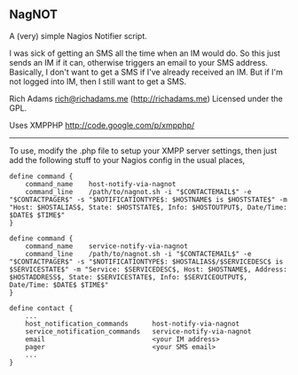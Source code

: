 NagNOT
------

A (very) simple Nagios Notifier script.

I was sick of getting an SMS all the time when an IM would do. So this just sends an IM if it can, 
otherwise triggers an email to your SMS address. Basically, I don't want to get a SMS if I've already
received an IM. But if I'm not logged into IM, then I still want to get a SMS.

Rich Adams <rich@richadams.me> (http://richadams.me)
Licensed under the GPL.

Uses XMPPHP http://code.google.com/p/xmpphp/

----------------------------------------------------------------------------------------------------

To use, modify the .php file to setup your XMPP server settings, then just add the following stuff 
to your Nagios config in the usual places,

    define command {
        command_name    host-notify-via-nagnot
        command_line    /path/to/nagnot.sh -i "$CONTACTEMAIL$" -e "$CONTACTPAGER$" -s "$NOTIFICATIONTYPE$: $HOSTNAME$ is $HOSTSTATE$" -m "Host: $HOSTALIAS$, State: $HOSTSTATE$, Info: $HOSTOUTPUT$, Date/Time: $DATE$ $TIME$"
    }

    define command {
        command_name    service-notify-via-nagnot
        command_line    /path/to/nagnot.sh -i "$CONTACTEMAIL$" -e "$CONTACTPAGER$" -s "$NOTIFICATIONTYPE$: $HOSTALIAS$/$SERVICEDESC$ is $SERVICESTATE$" -m "Service: $SERVICEDESC$, Host: $HOSTNAME$, Address: $HOSTADDRESS$, State: $SERVICESTATE$, Info: $SERVICEOUTPUT$, Date/Time: $DATE$ $TIME$"
    }

    define contact {
        ...
        host_notification_commands      host-notify-via-nagnot
        service_notification_commands   service-notify-via-nagnot
        email                           <your IM address>
        pager                           <your SMS email>
	    ...
    }
